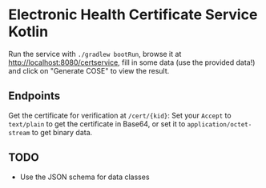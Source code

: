 # Electronic Health Certificate Service Kotlin

Run the service with `./gradlew bootRun`, browse it at <http://localhost:8080/certservice>, fill in some data (use the provided data!) and click on "Generate COSE" to view the result.

## Endpoints

Get the certificate for verification at `/cert/{kid}`: Set your `Accept` to `text/plain` to get the certificate in Base64, or set it to `application/octet-stream` to get binary data.

## TODO

- Use the JSON schema for data classes
